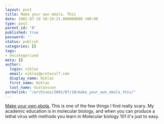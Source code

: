 ```yaml
---
layout: post
title: Make your own ebola. This
date: 2002-07-18 10:19:21.000000000 +00:00
type: post
parent_id: '0'
published: true
password: ''
status: publish
categories: []
tags:
- Uncategorized
meta: {}
author:
  login: niklas
  email: niklas@protocol7.com
  display_name: Niklas
  first_name: Niklas
  last_name: Gustavsson
permalink: "/archives/2002/07/18/make_your_own_ebola_this/"
---
```

[Make your own ebola.](http://www.newscientist.com/news/news.jsp?id=ns99992555) This is one of the few things I find really scary. My academic education is in molecular biology, and when you can produce a lethal virus with methods you learn in Molecular biology 101 it's just to easy.


